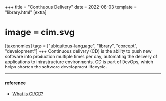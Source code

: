 +++
title = "Continuous Delivery"
date = 2022-08-03
template = "library.html"
[extra]
#  image = cim.svg
[taxonomies]
   tags = ["ubiquitous-language", "library", "concept", "development"]
+++
Continuous delivery (CD) is the ability to push new software into production multiple times per day, automating the delivery of applications to infrastructure environments. CD is part of DevOps, which helps shorten the software development lifecycle.

---
#### reference

  * [What is CI/CD?](https://www.cisco.com/c/en/us/solutions/data-center/data-center-networking/what-is-ci-cd.html)
